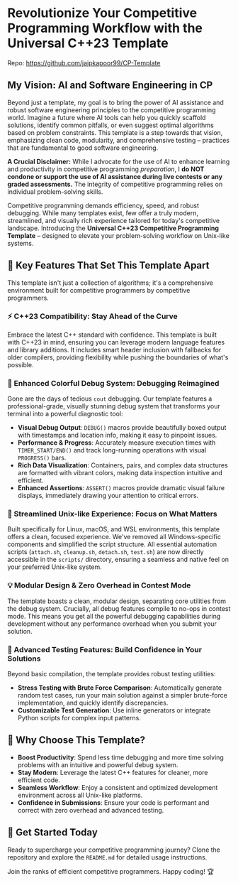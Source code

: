 # Revolutionize Your Competitive Programming Workflow with the Universal C++23 Template

Repo: https://github.com/jaipkapoor99/CP-Template

## My Vision: AI and Software Engineering in CP

Beyond just a template, my goal is to bring the power of AI assistance and robust software engineering principles to the competitive programming world. Imagine a future where AI tools can help you quickly scaffold solutions, identify common pitfalls, or even suggest optimal algorithms based on problem constraints. This template is a step towards that vision, emphasizing clean code, modularity, and comprehensive testing – practices that are fundamental to good software engineering.

**A Crucial Disclaimer:** While I advocate for the use of AI to enhance learning and productivity in competitive programming *preparation*, I **do NOT condone or support the use of AI assistance during live contests or any graded assessments.** The integrity of competitive programming relies on individual problem-solving skills.

Competitive programming demands efficiency, speed, and robust debugging. While many templates exist, few offer a truly modern, streamlined, and visually rich experience tailored for today's competitive landscape. Introducing the **Universal C++23 Competitive Programming Template** – designed to elevate your problem-solving workflow on Unix-like systems.

## 🌟 Key Features That Set This Template Apart

This template isn't just a collection of algorithms; it's a comprehensive environment built for competitive programmers by competitive programmers.

### ⚡ C++23 Compatibility: Stay Ahead of the Curve

Embrace the latest C++ standard with confidence. This template is built with C++23 in mind, ensuring you can leverage modern language features and library additions. It includes smart header inclusion with fallbacks for older compilers, providing flexibility while pushing the boundaries of what's possible.

### 🎨 Enhanced Colorful Debug System: Debugging Reimagined

Gone are the days of tedious `cout` debugging. Our template features a professional-grade, visually stunning debug system that transforms your terminal into a powerful diagnostic tool:

* **Visual Debug Output**: `DEBUG()` macros provide beautifully boxed output with timestamps and location info, making it easy to pinpoint issues.
* **Performance & Progress**: Accurately measure execution times with `TIMER_START/END()` and track long-running operations with visual `PROGRESS()` bars.
* **Rich Data Visualization**: Containers, pairs, and complex data structures are formatted with vibrant colors, making data inspection intuitive and efficient.
* **Enhanced Assertions**: `ASSERT()` macros provide dramatic visual failure displays, immediately drawing your attention to critical errors.

### 🚀 Streamlined Unix-like Experience: Focus on What Matters

Built specifically for Linux, macOS, and WSL environments, this template offers a clean, focused experience. We've removed all Windows-specific components and simplified the script structure. All essential automation scripts (`attach.sh`, `cleanup.sh`, `detach.sh`, `test.sh`) are now directly accessible in the `scripts/` directory, ensuring a seamless and native feel on your preferred Unix-like system.

### 💡 Modular Design & Zero Overhead in Contest Mode

The template boasts a clean, modular design, separating core utilities from the debug system. Crucially, all debug features compile to no-ops in contest mode. This means you get all the powerful debugging capabilities during development without any performance overhead when you submit your solution.

### 🧪 Advanced Testing Features: Build Confidence in Your Solutions

Beyond basic compilation, the template provides robust testing utilities:

* **Stress Testing with Brute Force Comparison**: Automatically generate random test cases, run your main solution against a simpler brute-force implementation, and quickly identify discrepancies.
* **Customizable Test Generation**: Use inline generators or integrate Python scripts for complex input patterns.

## 🤔 Why Choose This Template?

* **Boost Productivity**: Spend less time debugging and more time solving problems with an intuitive and powerful debug system.
* **Stay Modern**: Leverage the latest C++ features for cleaner, more efficient code.
* **Seamless Workflow**: Enjoy a consistent and optimized development environment across all Unix-like platforms.
* **Confidence in Submissions**: Ensure your code is performant and correct with zero overhead and advanced testing.

## 🚀 Get Started Today

Ready to supercharge your competitive programming journey? Clone the repository and explore the `README.md` for detailed usage instructions.

Join the ranks of efficient competitive programmers. Happy coding! 🏆

